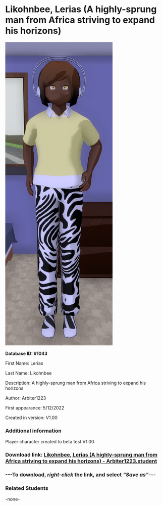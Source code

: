 # Likohnbee, Lerias (A highly-sprung man from Africa striving to expand his horizons)

<img src="../../Files/Images/Likohnbee, Lerias (A highly-sprung man from Africa striving to expand his horizons).png" title="Likohnbee, Lerias (A highly-sprung man from Africa striving to expand his horizons) - Arbiter1223">

**Database ID: #1043**

First Name: Lerias

Last Name: Likohnbee

Description: A highly-sprung man from Africa striving to expand his horizons

Author: Arbiter1223

First appearance: 5/12/2022

Created in version: V1.00

### Additional information

Player character created to beta test V1.00.

### Download link: <a href="https://raw.githubusercontent.com/Arbiter1223/Daigaku-Gurashi-Custom-Students/master/Files/Student%20Files/Likohnbee%2C%20Lerias%20(A%20highly-sprung%20man%20from%20Africa%20striving%20to%20expand%20his%20horizons)%20-%20Arbiter1223.student">Likohnbee, Lerias (A highly-sprung man from Africa striving to expand his horizons) - Arbiter1223.student</a>

### ---**To download, _right-click_ the link, and select _"Save as"_**---

### Related Students

-none-
